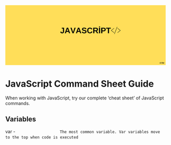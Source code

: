 <div align="center">
	<img src="guide/images/branding/JS.png" title="JavaScript Command Sheet" alt="JavaScript Command Sheet" />
</div>

# JavaScript Command Sheet Guide

When working with JavaScript, try our complete ‘cheat sheet’ of JavaScript commands. 

## Variables


   var    -    `                    The most common variable. Var variables move to the top when code is executed           `



